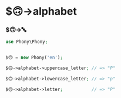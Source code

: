# $🙃->alphabet

### $🙃->🔤

```php
use Phony\Phony;


$🙃 = new Phony('en');

$🙃->alphabet->uppercase_letter; // => "P"

$🙃->alphabet->lowercase_letter; // => "p"

$🙃->alphabet->letter;           // => "P"

```
